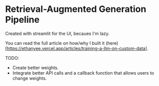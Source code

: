 # Retrieval-Augmented Generation Pipeline

Created with streamlit for the UI, becaues I'm lazy.

You can read the full article on how/why I built it (here)[https://ethanyee.vercel.app/articles/training-a-llm-on-custom-data].

TODO:
- Create better weights.
- Integrate better API calls and a callback function that allows users to change weights.
